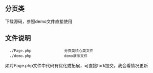 
## 分页类
下载源码，参照demo文件直接使用

文件说明
-------------------

      ./Page.php               分页类核心类文件
      ./demo.php               demo演示文件
 
如对Page.php文件中代码有优化或拓展，可直接fork提交，我会看情况更新
